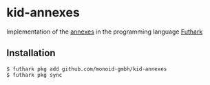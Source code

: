 # kid-annexes

Implementation of the [annexes](https://eur-lex.europa.eu/legal-content/EN/TXT/?uri=CELEX:32017R0653) in the programming language [Futhark](http://futhark-lang.org)

## Installation

```
$ futhark pkg add github.com/monoid-gmbh/kid-annexes
$ futhark pkg sync
```
